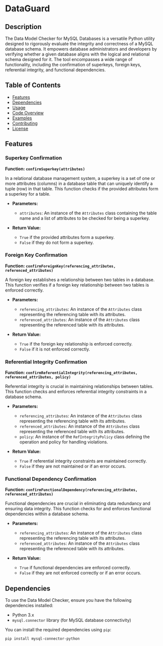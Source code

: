 # DataGuard

## Description

The Data Model Checker for MySQL Databases is a versatile Python utility designed to rigorously evaluate the integrity and correctness of a MySQL database schema. It empowers database administrators and developers by verifying whether a given database aligns with the logical and relational schema designed for it. The tool encompasses a wide range of functionality, including the confirmation of superkeys, foreign keys, referential integrity, and functional dependencies.

## Table of Contents

- [Features](#features)
- [Dependencies](#dependencies)
- [Usage](#usage)
- [Code Overview](#code-overview)
- [Examples](#examples)
- [Contributing](#contributing)
- [License](#license)

## Features

### Superkey Confirmation

**Function: `confirmSuperkey(attributes)`**

In a relational database management system, a superkey is a set of one or more attributes (columns) in a database table that can uniquely identify a tuple (row) in that table. This function checks if the provided attributes form a superkey for a table.

- **Parameters:**
  - `attributes`: An instance of the `Attributes` class containing the table name and a list of attributes to be checked for being a superkey.

- **Return Value:**
  - `True` if the provided attributes form a superkey.
  - `False` if they do not form a superkey.

### Foreign Key Confirmation

**Function: `confirmForeignKey(referencing_attributes, referenced_attributes)`**

A foreign key establishes a relationship between two tables in a database. This function verifies if a foreign key relationship between two tables is enforced correctly.

- **Parameters:**
  - `referencing_attributes`: An instance of the `Attributes` class representing the referencing table with its attributes.
  - `referenced_attributes`: An instance of the `Attributes` class representing the referenced table with its attributes.

- **Return Value:**
  - `True` if the foreign key relationship is enforced correctly.
  - `False` if it is not enforced correctly.

### Referential Integrity Confirmation

**Function: `confirmReferentialIntegrity(referencing_attributes, referenced_attributes, policy)`**

Referential integrity is crucial in maintaining relationships between tables. This function checks and enforces referential integrity constraints in a database schema.

- **Parameters:**
  - `referencing_attributes`: An instance of the `Attributes` class representing the referencing table with its attributes.
  - `referenced_attributes`: An instance of the `Attributes` class representing the referenced table with its attributes.
  - `policy`: An instance of the `RefIntegrityPolicy` class defining the operation and policy for handling violations.

- **Return Value:**
  - `True` if referential integrity constraints are maintained correctly.
  - `False` if they are not maintained or if an error occurs.

### Functional Dependency Confirmation

**Function: `confirmFunctionalDependency(referencing_attributes, referenced_attributes)`**

Functional dependencies are crucial in eliminating data redundancy and ensuring data integrity. This function checks for and enforces functional dependencies within a database schema.

- **Parameters:**
  - `referencing_attributes`: An instance of the `Attributes` class representing the referencing table with its attributes.
  - `referenced_attributes`: An instance of the `Attributes` class representing the referenced table with its attributes.

- **Return Value:**
  - `True` if functional dependencies are enforced correctly.
  - `False` if they are not enforced correctly or if an error occurs.

## Dependencies

To use the Data Model Checker, ensure you have the following dependencies installed:

- Python 3.x
- `mysql.connector` library (for MySQL database connectivity)

You can install the required dependencies using `pip`:

```bash
pip install mysql-connector-python
